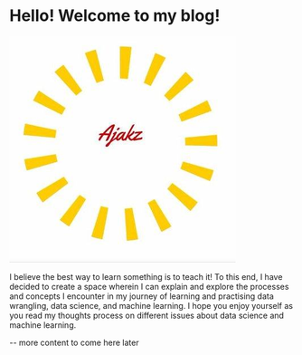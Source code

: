 # Hello! Welcome to my blog!

![logo](images/my_logo.jpeg)


I believe the best way to learn something is to teach it!
To this end, I have decided to create a space wherein I can explain and explore the processes and concepts I encounter in my journey of learning and practising data wrangling, data science, and machine learning.
I hope you enjoy yourself as you read my thoughts process on different issues about data science and machine learning.



-- more content to come here later
